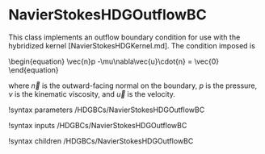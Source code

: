 # NavierStokesHDGOutflowBC

This class implements an outflow boundary condition for use with the
hybridized kernel [NavierStokesHDGKernel.md]. The condition imposed is

\begin{equation}
\vec{n}p -\mu\nabla\vec{u}\cdot{n} = \vec{0}
\end{equation}

where $\vec{n}$ is the outward-facing normal on the boundary, $p$ is the
pressure, $\nu$ is the kinematic viscosity, and $\vec{u}$ is the velocity.

!syntax parameters /HDGBCs/NavierStokesHDGOutflowBC

!syntax inputs /HDGBCs/NavierStokesHDGOutflowBC

!syntax children /HDGBCs/NavierStokesHDGOutflowBC
